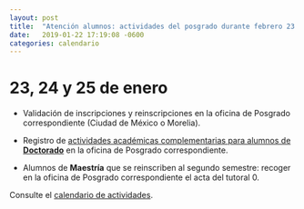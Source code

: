 ```yaml
---
layout: post
title:  "Atención alumnos: actividades del posgrado durante febrero 23 al 25"
date:   2019-01-22 17:19:08 -0600
categories: calendario
---
```


# 23, 24 y 25 de enero

 - Validación de inscripciones y reinscripciones en la oficina de Posgrado correspondiente (Ciudad de México o Morelia).

 - Registro de [actividades académicas complementarias para alumnos de **Doctorado**](/doctorado/actividades) en la oficina de Posgrado correspondiente.
 
 - Alumnos de **Maestría** que se reinscriben al segundo semestre: recoger en la oficina de Posgrado correspondiente el acta del tutoral 0.

Consulte el [calendario de actividades](/posgrado/calendario).
